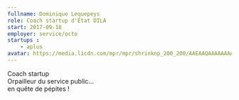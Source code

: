 ```yaml
---
fullname: Dominique Lequepeys
role: Coach startup d'État DILA
start: 2017-09-18
employer: service/octo
startups :
    - aplus
avatar: https://media.licdn.com/mpr/mpr/shrinknp_200_200/AAEAAQAAAAAAAAklAAAAJGFjOTQ0ZTYxLTNiYWYtNGQwZi1iNDFlLWVkYTI2ZjQ5ZDc5YQ.jpg
---
```

Coach startup<br>
Orpailleur du service public…<br>
         en quête de pépites !
